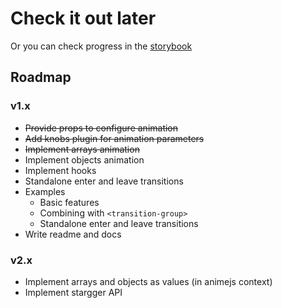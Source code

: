 # Check it out later

Or you can check progress in the [storybook](https://denisinvader.github.io/vuenime/)

## Roadmap

### v1.x

- ~~Provide props to configure animation~~
- ~~Add knobs plugin for animation parameters~~
- ~~Implement arrays animation~~
- Implement objects animation
- Implement hooks
- Standalone enter and leave transitions
- Examples
    - Basic features
    - Combining with `<transition-group>`
    - Standalone enter and leave transitions
- Write readme and docs

### v2.x

- Implement arrays and objects as values (in animejs context)
- Implement stargger API
